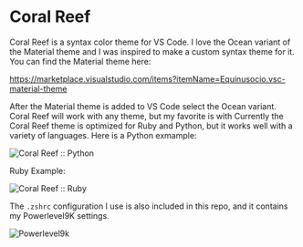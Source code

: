 # Coral Reef
Coral Reef is a syntax color theme for VS Code. I love the Ocean variant of the Material theme and I
was inspired to make a custom syntax theme for it. You can find the Material theme here:

https://marketplace.visualstudio.com/items?itemName=Equinusocio.vsc-material-theme

After the Material theme is added to VS Code select the Ocean variant. Coral Reef will work with any theme, but my favorite is with Currently the Coral Reef theme is optimized for Ruby and Python, but it works well with a variety of languages. Here is a Python exmample:

![Coral Reef :: Python](https://i.imgur.com/3XOg1Wq.png)


Ruby Example:

![Coral Reef :: Ruby](https://i.imgur.com/ofRkIHf.png)

The `.zshrc` configuration I use is also included in this repo, and it contains my Powerlevel9K settings.

![Powerlevel9k](https://i.imgur.com/2ic4bDU.png)

